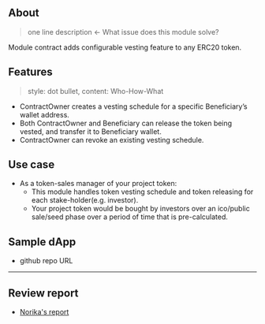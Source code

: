 ## About
> one line description ← What issue does this module solve?

Module contract adds configurable vesting feature to any ERC20 token.

## Features

> style: dot bullet, content: Who-How-What

- ContractOwner creates a vesting schedule for a specific Beneficiary’s wallet address.
- Both ContractOwner and Beneficiary can release the token being vested, and transfer it to Beneficiary wallet.
- ContractOwner can revoke an existing vesting schedule.

## Use case

- As a token-sales manager of your project token:
    - This module handles token vesting schedule and token releasing for each stake-holder(e.g. investor).
    - Your project token would be bought by investors over an ico/public sale/seed phase over a period of time that is pre-calculated.

## Sample dApp
- github repo URL

---
## Review report
- [Norika's report](https://github.com/suricata3838/bunzz-Vesting-module)